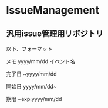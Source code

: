 # IssueManagement
汎用issue管理用リポジトリ
-------------------------------
以下、フォーマット

メモ
yyyy/mm/dd イベント名

完了日
~yyyy/mm/dd

開始日
yyyy/mm/dd~

期限
~exp:yyyy/mm/dd
